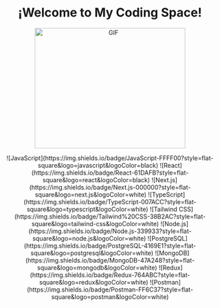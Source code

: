 <h1 align="center">¡Welcome to My Coding Space!</h1>
<p align="center">
  <img src="https://user-images.githubusercontent.com/74038190/229223263-cf2e4b07-2615-4f87-9c38-e37600f8381a.gif" alt="GIF" width="350" height="280"/>
</p>
<p align="center">
  ![JavaScript](https://img.shields.io/badge/JavaScript-FFFF00?style=flat-square&logo=javascript&logoColor=black)
  ![React](https://img.shields.io/badge/React-61DAFB?style=flat-square&logo=react&logoColor=black)
  ![Next.js](https://img.shields.io/badge/Next.js-000000?style=flat-square&logo=next.js&logoColor=white)
  ![TypeScript](https://img.shields.io/badge/TypeScript-007ACC?style=flat-square&logo=typescript&logoColor=white)
  ![Tailwind CSS](https://img.shields.io/badge/Tailwind%20CSS-38B2AC?style=flat-square&logo=tailwind-css&logoColor=white)
  ![Node.js](https://img.shields.io/badge/Node.js-339933?style=flat-square&logo=node.js&logoColor=white)
  ![PostgreSQL](https://img.shields.io/badge/PostgreSQL-4169E1?style=flat-square&logo=postgresql&logoColor=white)
  ![MongoDB](https://img.shields.io/badge/MongoDB-47A248?style=flat-square&logo=mongodb&logoColor=white)
  ![Redux](https://img.shields.io/badge/Redux-764ABC?style=flat-square&logo=redux&logoColor=white)
  ![Postman](https://img.shields.io/badge/Postman-FF6C37?style=flat-square&logo=postman&logoColor=white)
</p>

